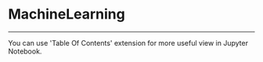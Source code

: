 # MachineLearning

---

You can use 'Table Of Contents' extension for more useful view in Jupyter Notebook.